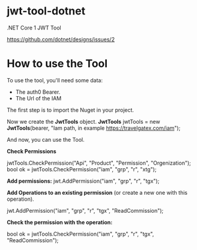 # jwt-tool-dotnet
.NET Core 1 JWT Tool 

https://github.com/dotnet/designs/issues/2

# How to use the Tool

To use the tool, you'll need some data:
- The auth0 Bearer. 
- The Url of the IAM

The first step is to import the Nuget in your project.

Now we create the **JwtTools** object.
**JwtTools** jwtTools = new **JwtTools**(bearer, "Iam path, in example https://travelgatex.com/iam");

And now, you can use the Tool.

**Check Permissions**

jwtTools.CheckPermission("Api", "Product", "Permission", "Orgenization");
bool ok = jwtTools.CheckPermission("iam", "grp", "r", "xtg");

**Add permissions:**
jwt.AddPermission("iam", "grp", "r", "tgx");

**Add Operations to an existing permission** (or create a new one with this operation).

jwt.AddPermission("iam", "grp", "r", "tgx", "ReadCommission");

**Check the permission with the operation:**

bool ok = jwtTools.CheckPermission("iam", "grp", "r", "tgx", "ReadCommission");
